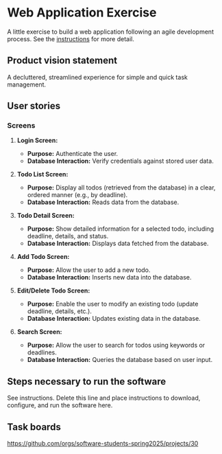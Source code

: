 # Web Application Exercise

A little exercise to build a web application following an agile development process. See the [instructions](instructions.md) for more detail.

## Product vision statement

A decluttered, streamlined experience for simple and quick task management.

## User stories


### Screens


1. **Login Screen:**  
   - **Purpose:** Authenticate the user.
   - **Database Interaction:** Verify credentials against stored user data.

2. **Todo List Screen:**  
   - **Purpose:** Display all todos (retrieved from the database) in a clear, ordered manner (e.g., by deadline).
   - **Database Interaction:** Reads data from the database.

3. **Todo Detail Screen:**  
   - **Purpose:** Show detailed information for a selected todo, including deadline, details, and status.
   - **Database Interaction:** Displays data fetched from the database.

4. **Add Todo Screen:**  
   - **Purpose:** Allow the user to add a new todo.
   - **Database Interaction:** Inserts new data into the database.

5. **Edit/Delete Todo Screen:**  
   - **Purpose:** Enable the user to modify an existing todo (update deadline, details, etc.).
   - **Database Interaction:** Updates existing data in the database.

6. **Search Screen:**  
   - **Purpose:** Allow the user to search for todos using keywords or deadlines.
   - **Database Interaction:** Queries the database based on user input.


## Steps necessary to run the software

See instructions. Delete this line and place instructions to download, configure, and run the software here.

## Task boards

https://github.com/orgs/software-students-spring2025/projects/30